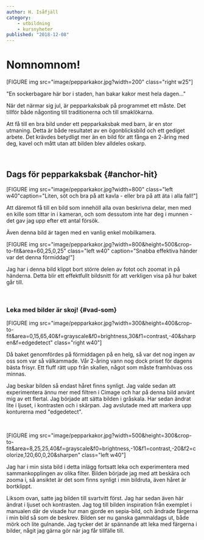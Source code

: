 ```yaml
---
author: H. Isåfjäll
category:
    - utbildning
    - kursnyheter
published: "2018-12-08"
---
```

Nomnomnom!
==================================

[FIGURE img src="image/pepparkakor.jpg?width=200" class="right w25"]

"En sockerbagare här bor i staden, han bakar kakor mest hela dagen..."

När det närmar sig jul, är pepparkaksbak på programmet ett måste. Det tillför både någonting till traditionerna och till smaklökarna.

<!--more-->

Att få till en bra bild under ett pepparkaksbak med barn, är en stor utmaning. Detta är både resultatet av en ögonblicksbild och ett gediget arbete. Det krävdes betydligt mer än en bild för att fånga en 2-åring med deg, kavel och mått utan att bilden blev alldeles oskarp.


<br>

Dags för pepparkaksbak {#anchor-hit}
-----------------------------------

[FIGURE img src="image/pepparkakor.jpg?width=800" class="left w40"caption="Liten, söt och bra på att kavla - eller bra på att äta i alla fall!"]

Att däremot få till en bild som innehöll alla ovan beskrivna delar, men med en kille som tittar in i kameran, och som dessutom inte har deg i munnen - det gav jag upp efter ett antal försök.

Även denna bild är tagen med en vanlig enkel mobilkamera.

[FIGURE img src="image/pepparkakor.jpg?width=800&height=500&crop-to-fit&area=60,25,0,25" class="left w40" caption="Snabba effektiva händer var det denna förmiddag!"]

Jag har i denna bild klippt bort större delen av fotot och zoomat in på händerna. Detta blir ett effektfullt bildsnitt för att verkligen visa på hur baket går till.

<br>

### Leka med bilder är skoj! {#vad-som}

[FIGURE img src="image/pepparkakor.jpg?width=300&height=400&crop-to-fit&area=0,15,65,40&f=grayscale&f0=brightness,30&f1=contrast,-40&sharpen&f=edgedetect" class="right w40"]

Då baket genomfördes på förmiddagen på en helg, så var det nog ingen av oss som var så välkammade. Vår 2-åring vann nog dock priset för dagens bästa frisyr. Ett fluff rätt upp från skallen, något som måste framhövas oss minnas.

Jag beskar bilden så endast håret finns synligt. Jag valde sedan att experimentera ännu mer med filtren i Cimage och har på denna bild använt mig av ett flertal. Jag började att sätta bilden i gråskala. Har sedan ändrat lite i ljuset, i kontrasten och i skärpan. Jag avslutade med att markera upp konturerna med "edgedetect".

<br>

[FIGURE img src="image/pepparkakor.jpg?width=500&height=300&crop-to-fit&area=8,25,25,40&f=grayscale&f0=brightness,-10&f1=contrast,-20&f2=colorize,120,60,0,20&sharpen" class="left w40"]

Jag har i min sista bild i detta inlägg fortsatt leka och experimentera med sammankopplingen av olika filter. Bilden började jag med att beskära och zooma i, så ansiktet är det som finns synligt i min bildruta, även håret är bortklippt.

Liksom ovan, satte jag bilden till svartvitt först. Jag har sedan även här ändrat i ljuset och kontrasten. Jag tog till bilden inspiration från exemplet i manualen där de visade hur man gjorde en sepia-bild, och ändrade färgerna i min bild så som de beskrev. Bilden ser nu ganska gammaldags ut, både mörk och lite gulnande. Jag tycker det är spännande att leka med färgerna i bilder, någit jag gärna gör när jag får tillfälle till.

<br>
